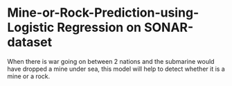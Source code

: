# Mine-or-Rock-Prediction-using-Logistic Regression on SONAR-dataset

When there is war going on between 2 nations and the submarine would have dropped a mine under sea, this model will help to detect whether it is a mine or a rock.
